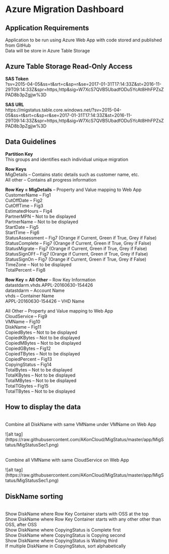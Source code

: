 <h1>Azure Migration Dashboard</h1>
<h2>Application Requirements</h2>
Application to be run using Azure Web App with code stored and published from GitHub
<br>Data will be store in Azure Table Storage
<h2>Azure Table Storage Read-Only Access</h2>
<b>SAS Token</b>
<br>?sv=2015-04-05&ss=t&srt=c&sp=r&se=2017-01-31T17:14:33Z&st=2016-11-29T09:14:33Z&spr=https,http&sig=W7XcS7QVB5UbadfODu5YcAt8HhFPZsZPAD8b3pZgjjw%3D
<p><b>SAS URL</b>
<br>https://migstatus.table.core.windows.net/?sv=2015-04-05&ss=t&srt=c&sp=r&se=2017-01-31T17:14:33Z&st=2016-11-29T09:14:33Z&spr=https,http&sig=W7XcS7QVB5UbadfODu5YcAt8HhFPZsZPAD8b3pZgjjw%3D
<h2>Data Guidelines</h2>
<b>Partition Key</b>
<br>This groups and identifies each individual unique migration
<p><b>Row Keys</b>
<br>MigDetails – Contains static details such as customer name, etc.
<br>All other – Contains all progress information
<p><b>Row Key = MigDetails</b> – Property and Value mapping to Web App
<br>CustomerName – Fig1
<br>CutOffDate – Fig2
<br>CutOffTime – Fig3
<br>EstimatedHours – Fig4
<br>PartnerMPN – Not to be displayed
<br>PartnerName – Not to be displayed
<br>StartDate – Fig5
<br>StartTime – Fig6
<br>StatusAssessment – Fig7 (Orange if Current, Green if True, Grey if False)
<br>StatusComplete – Fig7 (Orange if Current, Green if True, Grey if False)
<br>StatusMigrate – Fig7 (Orange if Current, Green if True, Grey if False)
<br>StatusSignOFf – Fig7 (Orange if Current, Green if True, Grey if False)
<br>StatusSignOn – Fig7 (Orange if Current, Green if True, Grey if False)
<br>TimeZone – Not to be displayed
<br>TotalPercent – Fig8

<p><b>Row Key = All Other</b> – Row Key Information
<br>datastdarm.vhds.APPL-20160630-154426
<br>datastdarm – Account Name
<br>vhds – Container Name
<br>APPL-20160630-154426 – VHD Name
<p>All Other – Property and Value mapping to Web App
<br>CloudService – Fig9
<br>VMName – Fig10
<br>DiskName – Fig11
<br>CopiedBytes – Not to be displayed
<br>CopiedKBytes – Not to be displayed
<br>CopiedMBytes – Not to be displayed
<br>CopiedGBytes – Fig12
<br>CopiedTBytes – Not to be displayed 
<br>CopiedPercent – Fig13
<br>CopyingStatus – Fig14
<br>TotalBytes – Not to be displayed
<br>TotalKBytes – Not to be displayed
<br>TotalMBytes – Not to be displayed
<br>TotalTGbytes – Fig15
<br>TotalTBytes – Not to be displayed
<h2>How to display the data</h2>
<br>Combine all DiskName with same VMName under VMName on Web App

<p>![alt tag](https://raw.githubusercontent.com/AKonCloud/MigStatus/master/app/MigStatus/MigStatusSec1.png)

<br>Combine all VMName with same CloudService on Web App

<p>![alt tag](https://raw.githubusercontent.com/AKonCloud/MigStatus/master/app/MigStatus/MigStatusSec1.png)

<h2>DiskName sorting</h2>
<br>Show DiskName where Row Key Container starts with OSS at the top
<br>Show DiskName where Row Key Container starts with any other other than OSS, after OSS
<br>Show DiskName where CopyingStatus is Complete first
<br>Show DiskName where CopyingStatus is Copying second
<br>Show DiskName where CopyingStatus is Waiting third
<br>If multiple DiskName in CopyingStatus, sort alphabetically
